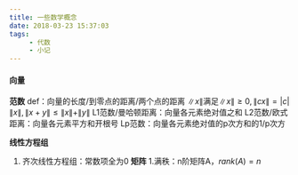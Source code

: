 ```yaml
---
title: 一些数学概念
date: 2018-03-23 15:37:03
tags:
     - 代数
     - 小记
---
```

#### 向量
**范数**
def：向量的长度/到零点的距离/两个点的距离
$\| x \|$满足$\| x \| \geq 0 , \| cx \| = |c|\| x\|, \| x+y \| \leq \| x\| +\| y\|$
L1范数/曼哈顿距离：向量各元素绝对值之和
L2范数/欧式距离：向量各元素平方和开根号
Lp范数：向量各元素绝对值的p次方和的1/p次方


**线性方程组**
1. 齐次线性方程组：常数项全为0
**矩阵**
1.满秩：n阶矩阵A，$rank(A) = n$ 
 
